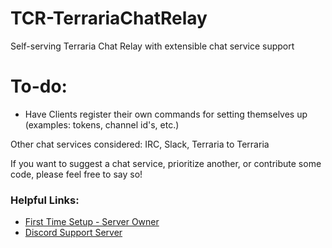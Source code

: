 # TCR-TerrariaChatRelay
Self-serving Terraria Chat Relay with extensible chat service support  

# To-do:

* Have Clients register their own commands for setting themselves up (examples: tokens, channel id's, etc.)

Other chat services considered: IRC, Slack, Terraria to Terraria

If you want to suggest a chat service, prioritize another, or contribute some code, please feel free to say so!

### Helpful Links:
* [First Time Setup - Server Owner](https://github.com/Everni/TCR-TerrariaChatRelay/wiki/First-Time-Setup-Server-Owner)
* [Discord Support Server](https://discord.gg/xAQGT4VetN)

